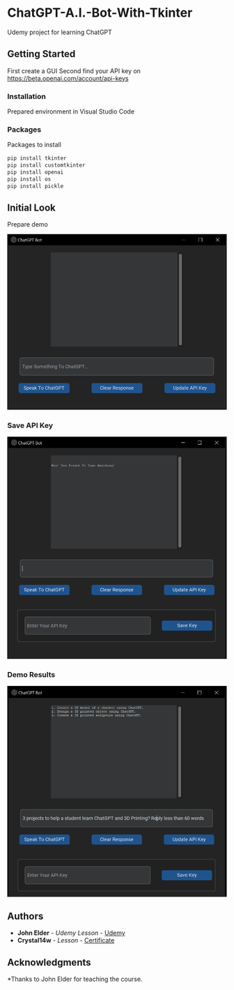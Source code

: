 # ChatGPT-A.I.-Bot-With-Tkinter
Udemy project for learning ChatGPT

## Getting Started

First create a GUI
Second find your API key on https://beta.openai.com/account/api-keys

### Installation
Prepared environment in Visual Studio Code

### Packages

Packages to install

```
pip install tkinter
pip install customtkinter
pip install openai
pip install os
pip install pickle
```

## Initial Look

Prepare demo

![](.images/first_image.png)


### Save API Key

![](.images/second_image.png)

### Demo Results

![](.images/third_image.png)

## Authors

* **John Elder** - *Udemy Lesson* - [Udemy](https://www.udemy.com/course/create-a-chatgpt-ai-bot-with-tkinter/)
* **Crystal14w** - *Lesson* - [Certificate](http://ude.my/UC-24c975c5-38bc-4e74-8941-da9cdb030b20) 

## Acknowledgments

*Thanks to John Elder for teaching the course.
